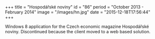 +++
title = "Hospodářské noviny"
id = "86"
period = "October 2013 - February 2014"
image = "/images/hn.jpg"
date = "2015-12-18T17:56:44"
+++

Windows 8 application for the Czech economic magazine Hospodářské noviny. Discontinued because the client moved to a web based solution.
